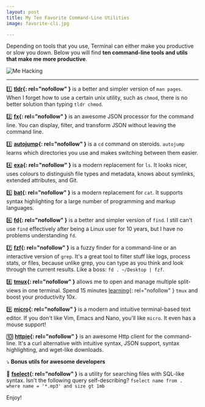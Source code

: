```yaml
---
layout: post
title: My Ten Favorite Command-Line Utilities
image: favorite-cli.jpg

---
```


Depending on tools that you use, Terminal can either make you productive or slow you down. Below you will find **ten command-line tools and utils that make me more productive**.

![Me Hacking](/images/{{page.image}})

---

1️⃣ **[tldr](//tldr.sh){: rel="nofollow" }** is a better and simpler version of `man pages`. When I forget how to use a certain unix utility, such as `chmod`, there is no better solution than typing `tldr chmod`.

2️⃣ **[fx](//github.com/antonmedv/fx){: rel="nofollow" }** is an awesome JSON processor for the command line. You can display, filter, and transform JSON without leaving the command line.

3️⃣ **[autojump](//github.com/wting/autojump){: rel="nofollow" }** is a `cd` command on steroids. `autojump` learns which directories you use and makes switching between them easier.

4️⃣ **[exa](//github.com/ogham/exa){: rel="nofollow" }** is a modern replacement for `ls`. It looks nicer, uses colours to distinguish file types and metadata, knows about symlinks, extended attributes, and Git.

5️⃣ **[bat](//github.com/sharkdp/bat){: rel="nofollow" }** is a modern replacement for `cat`. It supports syntax highlighting for a large number of programming and markup languages.

6️⃣ **[fd](//github.com/sharkdp/fd){: rel="nofollow" }** is a better and simpler version of `find`. I still can't use `find` effectively after being a Linux user for 10 years, but I have no problems understanding `fd`.

7️⃣ **[fzf](//github.com/junegunn/fzf){: rel="nofollow" }** is a fuzzy finder for a command-line or an interactive version of `grep`. It's a great tool to filter stuff like logs, process stats, or files, because unlike grep, you can type as you think and look through the current results. Like a boss: `fd . ~/Desktop | fzf`.

8️⃣ **[tmux](//github.com/tmux/tmux){: rel="nofollow" }** allows me to open and manage multiple split-views in one terminal. Spend 15 minutes [learning](//bit.ly/uni_tmux){: rel="nofollow" } `tmux` and boost your productivity 10x.

9️⃣ **[micro](//github.com/zyedidia/micro){: rel="nofollow" }** is a modern and intuitive terminal-based text editor. If you don't like Vim, Emacs and Nano, you'll like `micro`. It even has a mouse support!

🔟 **[httpie](//github.com/jakubroztocil/httpie){: rel="nofollow" }** is an awesome Http client for the command-line. It's a curl alternative with intuitive syntax, JSON support, syntax highlighting, and wget-like downloads.

⤵️ **Bonus utils for awesome developers**

🎁 **[fselect](//github.com/jhspetersson/fselect){: rel="nofollow" }** is a utility for searching files with SQL-like syntax. Isn't the following query self-describing? `fselect name from . where name = '*.mp3' and size gt 1mb`

Enjoy!